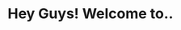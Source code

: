 <!DOCTYPE html>
<html>
<head>
	<meta charset="utf-8">
	<h1>Hey Guys! Welcome to..</h1>
	<title>Courses</title>
</head>
<body>

</body>
</html>

